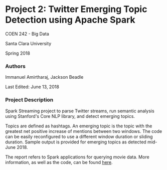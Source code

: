 # Project 2: Twitter Emerging Topic Detection using Apache Spark

COEN 242 - Big Data 

Santa Clara University 

Spring 2018


### Authors 

Immanuel Amirtharaj, Jackson Beadle


Last Edited: June 13, 2018


### Project Description

Spark Streaming project to parse Twitter streams, run semantic analysis using 
Stanford's Core NLP library, and detect emerging topics. 

Topics are defined as hashtags. An emerging topic is the topic with the greatest 
net positive increase of mentions between two windows. The code can be easily 
reconfigured to use a different window duration or sliding duration. Sample output
is provided for emerging topics as detected mid-June 2018. 

The report refers to Spark applications for querying movie data. More information, 
as well as the code, can be found [here](https://github.com/beadlejack/bigdata_spark).

